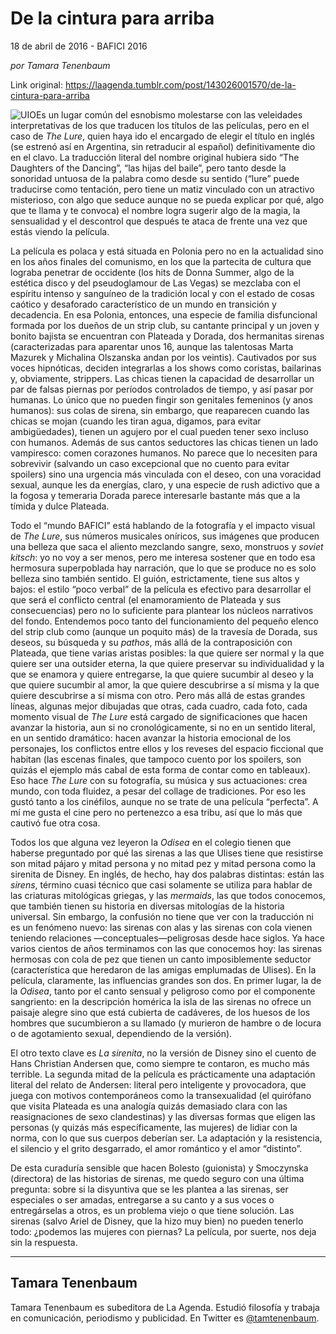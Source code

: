 # De la cintura para arriba



18 de abril de 2016 - BAFICI 2016

_por Tamara Tenenbaum_

Link original: https://laagenda.tumblr.com/post/143026001570/de-la-cintura-para-arriba

![UIO](https://64.media.tumblr.com/8a2f21d9adf0b78171a4e29f4d3cbe63/tumblr_inline_pjzrp5QaMX1t6q87u_500.jpg)Es un lugar común del esnobismo molestarse con las veleidades interpretativas de los que traducen los títulos de las películas, pero en el caso de *The Lure*, quien haya ido el encargado de elegir el título en inglés (se estrenó así en Argentina, sin retraducir al español) definitivamente dio en el clavo. La traducción literal del nombre original hubiera sido “The Daughters of the Dancing”, “las hijas del baile”, pero tanto desde la sonoridad untuosa de la palabra como desde su sentido (“lure” puede traducirse como tentación, pero tiene un matiz vinculado con un atractivo misterioso, con algo que seduce aunque no se pueda explicar por qué, algo que te llama y te convoca) el nombre logra sugerir algo de la magia, la sensualidad y el descontrol que después te ataca de frente una vez que estás viendo la película.


La película es polaca y está situada en Polonia pero no en la actualidad sino en los años finales del comunismo, en los que la partecita de cultura que lograba penetrar de occidente (los hits de Donna Summer, algo de la estética disco y del pseudoglamour de Las Vegas) se mezclaba con el espíritu intenso y sanguíneo de la tradición local y con el estado de cosas caótico y desaforado característico de un mundo en transición y decadencia. En esa Polonia, entonces, una especie de familia disfuncional formada por los dueños de un strip club, su cantante principal y un joven y bonito bajista se encuentran con Plateada y Dorada, dos hermanitas sirenas (caracterizadas para aparentar unos 16, aunque las talentosas Marta Mazurek y Michalina Olszanska andan por los veintis). Cautivados por sus voces hipnóticas, deciden integrarlas a los shows como coristas, bailarinas y, obviamente, strippers. Las chicas tienen la capacidad de desarrollar un par de falsas piernas por períodos controlados de tiempo, y así pasar por humanas. Lo único que no pueden fingir son genitales femeninos (y anos humanos): sus colas de sirena, sin embargo, que reaparecen cuando las chicas se mojan (cuando les tiran agua, digamos, para evitar ambigüedades), tienen un agujero por el cual pueden tener sexo incluso con humanos. Además de sus cantos seductores las chicas tienen un lado vampiresco: comen corazones humanos. No parece que lo necesiten para sobrevivir (salvando un caso excepcional que no cuento para evitar spoilers) sino una urgencia más vinculada con el deseo, con una voracidad sexual, aunque les da energías, claro, y una especie de rush adictivo que a la fogosa y temeraria Dorada parece interesarle bastante más que a la tímida y dulce Plateada. 


Todo el “mundo BAFICI” está hablando de la fotografía y el impacto visual de *The Lure*, sus números musicales oníricos, sus imágenes que producen una belleza que saca el aliento mezclando sangre, sexo, monstruos y *soviet kitsch*: yo no voy a ser menos, pero me interesa sostener que en todo esa hermosura superpoblada hay narración, que lo que se produce no es solo belleza sino también sentido. El guión, estrictamente, tiene sus altos y bajos: el estilo “poco verbal” de la película es efectivo para desarrollar el que será el conflicto central (el enamoramiento de Plateada y sus consecuencias) pero no lo suficiente para plantear los núcleos narrativos del fondo. Entendemos poco tanto del funcionamiento del pequeño elenco del strip club como (aunque un poquito más) de la travesía de Dorada, sus deseos, su búsqueda y su *pathos*, más allá de la contraposición con Plateada, que tiene varias aristas posibles: la que quiere ser normal y la que quiere ser una outsider eterna, la que quiere preservar su individualidad y la que se enamora y quiere entregarse, la que quiere sucumbir al deseo y la que quiere sucumbir al amor, la que quiere descubrirse a sí misma y la que quiere descubrirse a sí misma con otro. Pero más allá de estas grandes líneas, algunas mejor dibujadas que otras, cada cuadro, cada foto, cada momento visual de *The Lure* está cargado de significaciones que hacen avanzar la historia, aun si no cronológicamente, si no en un sentido literal, en un sentido dramático: hacen avanzar la historia emocional de los personajes, los conflictos entre ellos y los reveses del espacio ficcional que habitan (las escenas finales, que tampoco cuento por los spoilers, son quizás el ejemplo más cabal de esta forma de contar como en tableaux). Eso hace *The Lure* con su fotografía, su música y sus actuaciones: crea mundo, con toda fluidez, a pesar del collage de tradiciones. Por eso les gustó tanto a los cinéfilos, aunque no se trate de una película “perfecta”. A mí me gusta el cine pero no pertenezco a esa tribu, así que lo más que cautivó fue otra cosa.


Todos los que alguna vez leyeron la *Odisea* en el colegio tienen que haberse preguntado por qué las sirenas a las que Ulises tiene que resistirse son mitad pájaro y mitad persona y no mitad pez y mitad persona como la sirenita de Disney. En inglés, de hecho, hay dos palabras distintas: están las *sirens*, término cuasi técnico que casi solamente se utiliza para hablar de las criaturas mitológicas griegas, y las *mermaids*, las que todos conocemos, que también tienen su historia en diversas mitologías de la historia universal. Sin embargo, la confusión no tiene que ver con la traducción ni es un fenómeno nuevo: las sirenas con alas y las sirenas con cola vienen teniendo relaciones —conceptuales—peligrosas desde hace siglos. Ya hace varios cientos de años terminamos con las que conocemos hoy: las sirenas hermosas con cola de pez que tienen un canto imposiblemente seductor (característica que heredaron de las amigas emplumadas de Ulises). En la película, claramente, las influencias grandes son dos. En primer lugar, la de la *Odisea*, tanto por el canto sensual y peligroso como por el componente sangriento: en la descripción homérica la isla de las sirenas no ofrece un paisaje alegre sino que está cubierta de cadáveres, de los huesos de los hombres que sucumbieron a su llamado (y murieron de hambre o de locura o de agotamiento sexual, dependiendo de la versión). 

El otro texto clave es *La sirenita*, no la versión de Disney sino el cuento de Hans Christian Andersen que, como siempre te contaron, es mucho más terrible. La segunda mitad de la película es prácticamente una adaptación literal del relato de Andersen: literal pero inteligente y provocadora, que juega con motivos contemporáneos como la transexualidad (el quirófano que visita Plateada es una analogía quizás demasiado clara con las reasignaciones de sexo clandestinas) y las diversas formas que eligen las personas (y quizás más específicamente, las mujeres) de lidiar con la norma, con lo que sus cuerpos deberían ser. La adaptación y la resistencia, el silencio y el grito desgarrado, el amor romántico y el amor “distinto”. 



De esta curaduría sensible que hacen Bolesto (guionista) y Smoczynska (directora) de las historias de sirenas, me quedo seguro con una última pregunta: sobre si la disyuntiva que se les plantea a las sirenas, ser especiales o ser amadas, entregarse a su canto y a sus voces o entregárselas a otros, es un problema viejo o que tiene solución. Las sirenas (salvo Ariel de Disney, que la hizo muy bien) no pueden tenerlo todo: ¿podemos las mujeres con piernas? La película, por suerte, nos deja sin la respuesta.




---

 Tamara Tenenbaum
-----------------

 Tamara Tenenbaum es subeditora de La Agenda. Estudió filosofía y trabaja en comunicación, periodismo y publicidad. En Twitter es [@tamtenenbaum](http://www.twitter.com/tamtenenbaum). 

